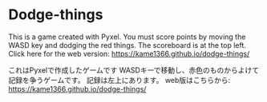 # Dodge-things
This is a game created with Pyxel.
You must score points by moving the WASD key and dodging the red things.
The scoreboard is at the top left.
Click here for the web version: https://kame1366.github.io/dodge-things/

これはPyxelで作成したゲームです
WASDキーで移動し、赤色のものからよけて記録を争うゲームです。
記録は左上にあります。
web版はこちらから: https://kame1366.github.io/dodge-things/
